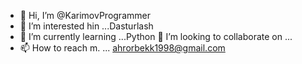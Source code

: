- 👋 Hi, I’m @KarimovProgrammer
- 👀 I’m interested hin ...Dasturlash
- 🌱 I’m currently learning ...Python
 💞️ I’m looking to collaborate on ...
- 📫 How to reach m. ... ahrorbekk1998@gmail.com
<!---
KarimovProgrammer/KarimovProgrammer is a ✨ special ✨ repository because its `README.md` (this file) appears on your GitHub profile.
You can click the Preview link to take a look at your changes.
--->
